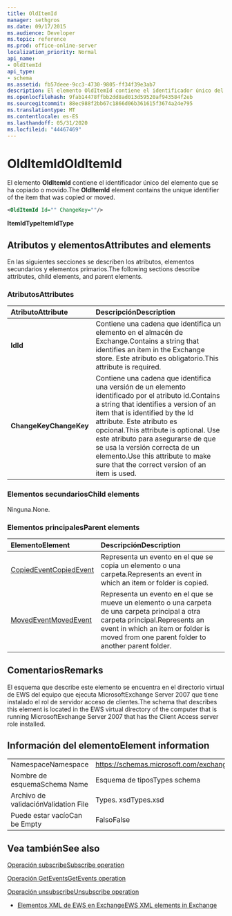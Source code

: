 ```yaml
---
title: OldItemId
manager: sethgros
ms.date: 09/17/2015
ms.audience: Developer
ms.topic: reference
ms.prod: office-online-server
localization_priority: Normal
api_name:
- OldItemId
api_type:
- schema
ms.assetid: fb57deee-9cc3-4730-9805-ff34f39e3ab7
description: El elemento OldItemId contiene el identificador único del elemento que se ha copiado o movido.
ms.openlocfilehash: 9fab14478ffbb2dd8ad013d59520af943584f2eb
ms.sourcegitcommit: 88ec988f2bb67c1866d06b361615f3674a24e795
ms.translationtype: MT
ms.contentlocale: es-ES
ms.lasthandoff: 05/31/2020
ms.locfileid: "44467469"
---
```

# <a name="olditemid"></a><span data-ttu-id="c53d0-103">OldItemId</span><span class="sxs-lookup"><span data-stu-id="c53d0-103">OldItemId</span></span>

<span data-ttu-id="c53d0-104">El elemento **OldItemId** contiene el identificador único del elemento que se ha copiado o movido.</span><span class="sxs-lookup"><span data-stu-id="c53d0-104">The **OldItemId** element contains the unique identifier of the item that was copied or moved.</span></span> 
  
```xml
<OldItemId Id="" ChangeKey=""/>
```

 <span data-ttu-id="c53d0-105">**ItemIdType**</span><span class="sxs-lookup"><span data-stu-id="c53d0-105">**ItemIdType**</span></span>
## <a name="attributes-and-elements"></a><span data-ttu-id="c53d0-106">Atributos y elementos</span><span class="sxs-lookup"><span data-stu-id="c53d0-106">Attributes and elements</span></span>

<span data-ttu-id="c53d0-107">En las siguientes secciones se describen los atributos, elementos secundarios y elementos primarios.</span><span class="sxs-lookup"><span data-stu-id="c53d0-107">The following sections describe attributes, child elements, and parent elements.</span></span>
  
### <a name="attributes"></a><span data-ttu-id="c53d0-108">Atributos</span><span class="sxs-lookup"><span data-stu-id="c53d0-108">Attributes</span></span>

|<span data-ttu-id="c53d0-109">**Atributo**</span><span class="sxs-lookup"><span data-stu-id="c53d0-109">**Attribute**</span></span>|<span data-ttu-id="c53d0-110">**Descripción**</span><span class="sxs-lookup"><span data-stu-id="c53d0-110">**Description**</span></span>|
|:-----|:-----|
|<span data-ttu-id="c53d0-111">**Id**</span><span class="sxs-lookup"><span data-stu-id="c53d0-111">**Id**</span></span> <br/> |<span data-ttu-id="c53d0-112">Contiene una cadena que identifica un elemento en el almacén de Exchange.</span><span class="sxs-lookup"><span data-stu-id="c53d0-112">Contains a string that identifies an item in the Exchange store.</span></span> <span data-ttu-id="c53d0-113">Este atributo es obligatorio.</span><span class="sxs-lookup"><span data-stu-id="c53d0-113">This attribute is required.</span></span>  <br/> |
|<span data-ttu-id="c53d0-114">**ChangeKey**</span><span class="sxs-lookup"><span data-stu-id="c53d0-114">**ChangeKey**</span></span> <br/> |<span data-ttu-id="c53d0-115">Contiene una cadena que identifica una versión de un elemento identificado por el atributo id.</span><span class="sxs-lookup"><span data-stu-id="c53d0-115">Contains a string that identifies a version of an item that is identified by the Id attribute.</span></span> <span data-ttu-id="c53d0-116">Este atributo es opcional.</span><span class="sxs-lookup"><span data-stu-id="c53d0-116">This attribute is optional.</span></span> <span data-ttu-id="c53d0-117">Use este atributo para asegurarse de que se usa la versión correcta de un elemento.</span><span class="sxs-lookup"><span data-stu-id="c53d0-117">Use this attribute to make sure that the correct version of an item is used.</span></span>  <br/> |
   
### <a name="child-elements"></a><span data-ttu-id="c53d0-118">Elementos secundarios</span><span class="sxs-lookup"><span data-stu-id="c53d0-118">Child elements</span></span>

<span data-ttu-id="c53d0-119">Ninguna.</span><span class="sxs-lookup"><span data-stu-id="c53d0-119">None.</span></span>
  
### <a name="parent-elements"></a><span data-ttu-id="c53d0-120">Elementos principales</span><span class="sxs-lookup"><span data-stu-id="c53d0-120">Parent elements</span></span>

|<span data-ttu-id="c53d0-121">**Elemento**</span><span class="sxs-lookup"><span data-stu-id="c53d0-121">**Element**</span></span>|<span data-ttu-id="c53d0-122">**Descripción**</span><span class="sxs-lookup"><span data-stu-id="c53d0-122">**Description**</span></span>|
|:-----|:-----|
|[<span data-ttu-id="c53d0-123">CopiedEvent</span><span class="sxs-lookup"><span data-stu-id="c53d0-123">CopiedEvent</span></span>](copiedevent.md) <br/> |<span data-ttu-id="c53d0-124">Representa un evento en el que se copia un elemento o una carpeta.</span><span class="sxs-lookup"><span data-stu-id="c53d0-124">Represents an event in which an item or folder is copied.</span></span>  <br/> |
|[<span data-ttu-id="c53d0-125">MovedEvent</span><span class="sxs-lookup"><span data-stu-id="c53d0-125">MovedEvent</span></span>](movedevent.md) <br/> |<span data-ttu-id="c53d0-126">Representa un evento en el que se mueve un elemento o una carpeta de una carpeta principal a otra carpeta principal.</span><span class="sxs-lookup"><span data-stu-id="c53d0-126">Represents an event in which an item or folder is moved from one parent folder to another parent folder.</span></span>  <br/> |
   
## <a name="remarks"></a><span data-ttu-id="c53d0-127">Comentarios</span><span class="sxs-lookup"><span data-stu-id="c53d0-127">Remarks</span></span>

<span data-ttu-id="c53d0-128">El esquema que describe este elemento se encuentra en el directorio virtual de EWS del equipo que ejecuta MicrosoftExchange Server 2007 que tiene instalado el rol de servidor acceso de clientes.</span><span class="sxs-lookup"><span data-stu-id="c53d0-128">The schema that describes this element is located in the EWS virtual directory of the computer that is running MicrosoftExchange Server 2007 that has the Client Access server role installed.</span></span>
  
## <a name="element-information"></a><span data-ttu-id="c53d0-129">Información del elemento</span><span class="sxs-lookup"><span data-stu-id="c53d0-129">Element information</span></span>

|||
|:-----|:-----|
|<span data-ttu-id="c53d0-130">Namespace</span><span class="sxs-lookup"><span data-stu-id="c53d0-130">Namespace</span></span>  <br/> |https://schemas.microsoft.com/exchange/services/2006/types  <br/> |
|<span data-ttu-id="c53d0-131">Nombre de esquema</span><span class="sxs-lookup"><span data-stu-id="c53d0-131">Schema Name</span></span>  <br/> |<span data-ttu-id="c53d0-132">Esquema de tipos</span><span class="sxs-lookup"><span data-stu-id="c53d0-132">Types schema</span></span>  <br/> |
|<span data-ttu-id="c53d0-133">Archivo de validación</span><span class="sxs-lookup"><span data-stu-id="c53d0-133">Validation File</span></span>  <br/> |<span data-ttu-id="c53d0-134">Types. xsd</span><span class="sxs-lookup"><span data-stu-id="c53d0-134">Types.xsd</span></span>  <br/> |
|<span data-ttu-id="c53d0-135">Puede estar vacío</span><span class="sxs-lookup"><span data-stu-id="c53d0-135">Can be Empty</span></span>  <br/> |<span data-ttu-id="c53d0-136">Falso</span><span class="sxs-lookup"><span data-stu-id="c53d0-136">False</span></span>  <br/> |
   
## <a name="see-also"></a><span data-ttu-id="c53d0-137">Vea también</span><span class="sxs-lookup"><span data-stu-id="c53d0-137">See also</span></span>



[<span data-ttu-id="c53d0-138">Operación subscribe</span><span class="sxs-lookup"><span data-stu-id="c53d0-138">Subscribe operation</span></span>](subscribe-operation.md)
  
[<span data-ttu-id="c53d0-139">Operación GetEvents</span><span class="sxs-lookup"><span data-stu-id="c53d0-139">GetEvents operation</span></span>](getevents-operation.md)
  
[<span data-ttu-id="c53d0-140">Operación unsubscribe</span><span class="sxs-lookup"><span data-stu-id="c53d0-140">Unsubscribe operation</span></span>](unsubscribe-operation.md)


- [<span data-ttu-id="c53d0-141">Elementos XML de EWS en Exchange</span><span class="sxs-lookup"><span data-stu-id="c53d0-141">EWS XML elements in Exchange</span></span>](ews-xml-elements-in-exchange.md)

